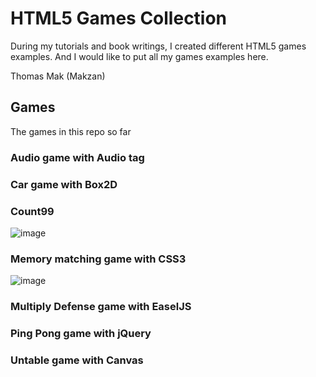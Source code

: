 # HTML5 Games Collection

During my tutorials and book writings, I created different HTML5 games examples. And I would like to put all my games examples here.

Thomas Mak (Makzan)

## Games

The games in this repo so far

### Audio game with Audio tag

### Car game with Box2D

### Count99

![image](http://makzan.github.com/HTML5-Games-Examples/images/count99-screen.png)

### Memory matching game with CSS3

![image](http://makzan.github.com/HTML5-Games-Examples/images/css-matching-screen.png)

### Multiply Defense game with EaselJS

### Ping Pong game with jQuery

### Untable game with Canvas


